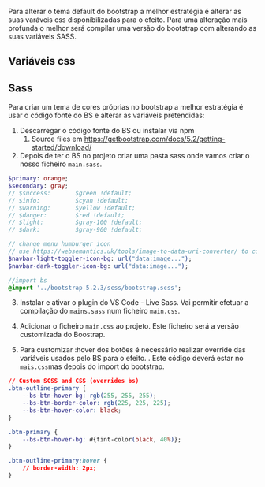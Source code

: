 Para alterar o tema default do bootstrap a melhor estratégia é alterar as suas varáveis css disponibilizadas para o efeito.
Para uma alteração mais profunda o melhor será compilar uma versão do bootstrap com alterando as suas variáveis SASS.

## Variáveis css



## Sass

Para criar um tema de cores próprias no bootstrap a melhor estratégia é usar o código fonte do BS e alterar as variáveis pretendidas:

1. Descarregar o código fonte do BS ou instalar via npm
	1. Source files em https://getbootstrap.com/docs/5.2/getting-started/download/
2. Depois de ter o BS no projeto criar uma pasta sass onde vamos criar o nosso ficheiro <code>main.sass</code>. 
```sass
$primary: orange;
$secondary: gray;
// $success:       $green !default;
// $info:          $cyan !default;
// $warning:       $yellow !default;
// $danger:        $red !default;
// $light:         $gray-100 !default;
// $dark:          $gray-900 !default;

// change menu humburger icon
// use https://websemantics.uk/tools/image-to-data-uri-converter/ to convert an image to a data:image
$navbar-light-toggler-icon-bg: url("data:image...");
$navbar-dark-toggler-icon-bg: url("data:image...");

//import bs
@import '../bootstrap-5.2.3/scss/bootstrap.scss';

```

3. Instalar e ativar o plugin do VS Code - Live Sass. Vai permitir efetuar a compilação do `mains.sass` num ficheiro `main.css`.
4. Adicionar o ficheiro <code>main.css</code> ao projeto. Este ficheiro será a versão customizada do Boostrap.

5. Para customizar :hover dos botões é necessário realizar override das variáveis usados pelo BS para o efeito. . Este código deverá estar no `mais.css`mas depois do import do bootstrap.

```css
// Custom SCSS and CSS (overrides bs)
.btn-outline-primary {   
    --bs-btn-hover-bg: rgb(255, 255, 255);
    --bs-btn-border-color: rgb(225, 225, 225);
    --bs-btn-hover-color: black;
}

.btn-primary {
    --bs-btn-hover-bg: #{tint-color(black, 40%)};
}

.btn-outline-primary:hover {
    // border-width: 2px;
}

```





